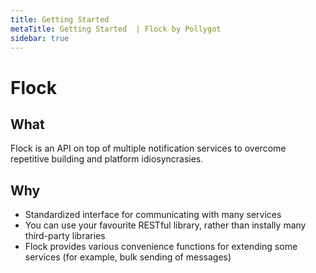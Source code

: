 ```yaml
---
title: Getting Started
metaTitle: Getting Started  | Flock by Pollygot
sidebar: true
---
```


# Flock

## What

Flock is an API on top of multiple notification services to overcome repetitive building and platform idiosyncrasies.


## Why 

- Standardized interface for communicating with many services
- You can use your favourite RESTful library, rather than instally many third-party libraries
- Flock provides various convenience functions for extending some services (for example, bulk sending of messages) 